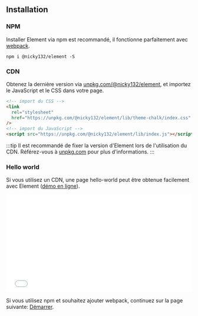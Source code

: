 ## Installation

### NPM

Installer Element via npm est recommandé, il fonctionne parfaitement avec [webpack](https://webpack.js.org/).

```shell
npm i @nicky132/element -S
```

### CDN

Obtenez la dernière version via [unpkg.com/@nicky132/element](https://unpkg.com/@nicky132/element/), et importez le JavaScript et le CSS dans votre page.

```html
<!-- import du CSS -->
<link
  rel="stylesheet"
  href="https://unpkg.com/@nicky132/element/lib/theme-chalk/index.css"
/>
<!-- import du JavaScript -->
<script src="https://unpkg.com/@nicky132/element/lib/index.js"></script>
```

:::tip
Il est recommandé de fixer la version d'Element lors de l'utilisation du CDN. Référez-vous à [unpkg.com](https://unpkg.com) pour plus d'informations.
:::

### Hello world

Si vous utilisez un CDN, une page hello-world peut être obtenue facilement avec Element ([démo en ligne](https://codepen.io/bofeng/pen/poaEmJY)).

<iframe height="265" style="width: 100%;" scrolling="no" title="Element demo" src="//codepen.io/bofeng/embed/poaEmJY/?height=265&theme-id=light&default-tab=html" frameborder="no" allowtransparency="true" allowfullscreen="true">
  See the Pen <a href='https://codepen.io/bofeng/pen/poaEmJY/'>Element demo</a> by hetech
  (<a href='https://codepen.io/bofeng'>@bofeng</a>) on <a href='https://codepen.io'>CodePen</a>.
</iframe>

Si vous utilisez npm et souhaitez ajouter webpack, continuez sur la page suivante: [Démarrer](/#/fr-FR/component/quickstart).
